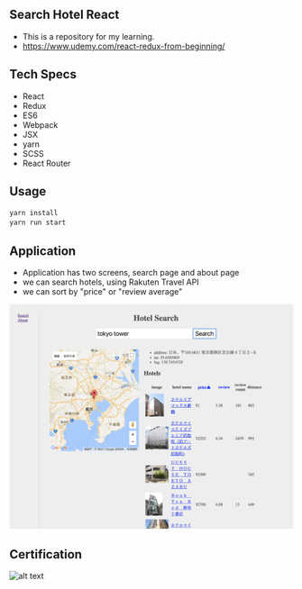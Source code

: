 ## Search Hotel React
- This is a repository for my learning.
- https://www.udemy.com/react-redux-from-beginning/

## Tech Specs
- React
- Redux
- ES6
- Webpack
- JSX
- yarn
- SCSS
- React Router

## Usage
```sh
yarn install
yarn run start
```

## Application
- Application has two screens, search page and about page
- we can search hotels, using Rakuten Travel API
- we can sort by "price" or "review average"

![alt text](https://github.com/KEN-chan/search-hotel-react/blob/master/applicatoin-screen-shot.png)

## Certification

![alt text](https://github.com/KEN-chan/search-hotel-react/blob/master/certificate-udemy-react-redux.png)
